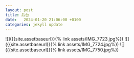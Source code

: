 ```yaml
---
layout: post
title: 后台
date:   2024-01-20 21:06:00 +0100
categories: jekyll update
---
```

![]({{site.assetbaseurl}}{% link assets/IMG_7723.jpg%})
![]({{site.assetbaseurl}}{% link assets/IMG_7724.jpg%})
![]({{site.assetbaseurl}}{% link assets/IMG_7750.jpg%})




